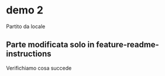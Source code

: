 # demo 2

Partito da locale

## Parte modificata solo in feature-readme-instructions

Verifichiamo cosa succede
